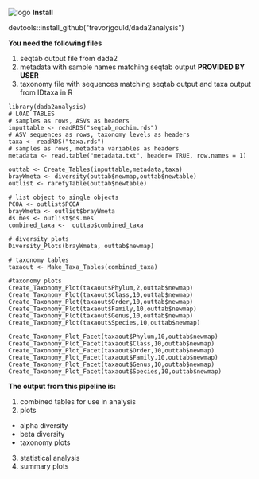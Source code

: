 ![logo](/inst/logos/Picture1.png)
**Install**

devtools::install_github("trevorjgould/dada2analysis")

**You need the following files**
1) seqtab output file from dada2
2) metadata with sample names matching seqtab output **PROVIDED BY USER**
3) taxonomy file with sequences matching seqtab output and taxa output from IDtaxa in R
```
library(dada2analysis)
# LOAD TABLES
# samples as rows, ASVs as headers
inputtable <- readRDS("seqtab_nochim.rds")
# ASV sequences as rows, taxonomy levels as headers
taxa <- readRDS("taxa.rds")
# samples as rows, metadata variables as headers
metadata <- read.table("metadata.txt", header= TRUE, row.names = 1)

outtab <- Create_Tables(inputtable,metadata,taxa)
brayWmeta <- diversity(outtab$newmap,outtab$newtable)
outlist <- rarefyTable(outtab$newtable)

# list object to single objects
PCOA <- outlist$PCOA
brayWmeta <- outlist$brayWmeta
ds.mes <- outlist$ds.mes
combined_taxa <-  outtab$combined_taxa

# diversity plots
Diversity_Plots(brayWmeta, outtab$newmap)

# taxonomy tables
taxaout <- Make_Taxa_Tables(combined_taxa)

#taxonomy plots
Create_Taxonomy_Plot(taxaout$Phylum,2,outtab$newmap)
Create_Taxonomy_Plot(taxaout$Class,10,outtab$newmap)
Create_Taxonomy_Plot(taxaout$Order,10,outtab$newmap)
Create_Taxonomy_Plot(taxaout$Family,10,outtab$newmap)
Create_Taxonomy_Plot(taxaout$Genus,10,outtab$newmap)
Create_Taxonomy_Plot(taxaout$Species,10,outtab$newmap)

Create_Taxonomy_Plot_Facet(taxaout$Phylum,10,outtab$newmap)
Create_Taxonomy_Plot_Facet(taxaout$Class,10,outtab$newmap)
Create_Taxonomy_Plot_Facet(taxaout$Order,10,outtab$newmap)
Create_Taxonomy_Plot_Facet(taxaout$Family,10,outtab$newmap)
Create_Taxonomy_Plot_Facet(taxaout$Genus,10,outtab$newmap)
Create_Taxonomy_Plot_Facet(taxaout$Species,10,outtab$newmap)
```
**The output from this pipeline is:**
1) combined tables for use in analysis
2) plots
 - alpha diversity
 - beta diversity
 - taxonomy plots
3) statistical analysis
4) summary plots
